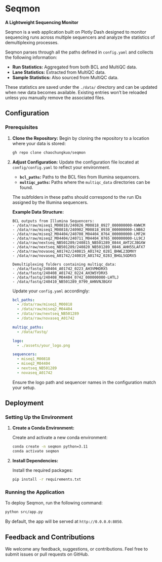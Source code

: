 # Seqmon

**A Lightweight Sequencing Monitor**

Seqmon is a web application built on Plotly Dash designed to monitor sequencing runs across multiple sequencers and analyze the statistics of demultiplexing processes. 

Seqmon parses through all the paths defined in `config.yaml` and collects the following information:

- **Run Statistics:** Aggregated from both BCL and MultiQC data.
- **Lane Statistics:** Extracted from MultiQC data.
- **Sample Statistics:** Also sourced from MultiQC data.

These statistics are saved under the `./data/` directory and can be updated when new data becomes available. Existing entries won’t be reloaded unless you manually remove the associated files.

## Configuration

### Prerequisites

1. **Clone the Repository:**
   Begin by cloning the repository to a location where your data is stored:

   ```bash
   gh repo clone chaochungkuo/seqmon
   ```

2. **Adjust Configuration:**
   Update the configuration file located at `config/config.yaml` to reflect your environment.

   - **`bcl_paths`:** Paths to the BCL files from Illumina sequencers.
   - **`multiqc_paths`:** Paths where the `multiqc_data` directories can be found.

   The subfolders in these paths should correspond to the run IDs assigned by the Illumina sequencers.

   **Example Data Structure:**

   ```plaintext
   BCL outputs from Illumina Sequencers:
   - /data/raw/miseq1_M00818/240826_M00818_0927_000000000-KWWCM
   - /data/raw/miseq1_M00818/240902_M00818_0930_000000000-LNB62
   - /data/raw/miseq2_M04404/240708_M04404_0764_000000000-LMF2H
   - /data/raw/miseq2_M04404/240711_M04404_0765_000000000-LL9CJ
   - /data/raw/nextseq_NB501289/240815_NB501289_0844_AHT2CJBGXW
   - /data/raw/nextseq_NB501289/240820_NB501289_0846_AHH55LAFX7
   - /data/raw/novaseq_A01742/240815_A01742_0281_BHWL23DMXY
   - /data/raw/novaseq_A01742/240819_A01742_0283_BHGL5GDRX5

   Demultiplexing folders containing multiqc_data:
   - /data/fastq/240404_A01742_0223_AH3VMHDRX5
   - /data/fastq/240408_A01742_0224_AH3W5YDRX5
   - /data/fastq/240408_M04404_0742_000000000-LHTLJ
   - /data/fastq/240410_NB501289_0799_AHNVNJBGXV
   ```

   Update your `config.yaml` accordingly:

   ```yaml
   bcl_paths:
     - /data/raw/miseq1_M00818
     - /data/raw/miseq2_M04404
     - /data/raw/nextseq_NB501289
     - /data/raw/novaseq_A01742
   
   multiqc_paths:
     - /data/fastq/

   logo:
     - ./assets/your_logo.png

   sequencers:
     - miseq1_M00818
     - miseq2_M04404
     - nextseq_NB501289
     - novaseq_A01742
   ```

   Ensure the logo path and sequencer names in the configuration match your setup.

## Deployment

### Setting Up the Environment

1. **Create a Conda Environment:**

   Create and activate a new conda environment:

   ```bash
   conda create -n seqmon python=3.11
   conda activate seqmon
   ```

2. **Install Dependencies:**

   Install the required packages:

   ```bash
   pip install -r requirements.txt
   ```

### Running the Application

To deploy Seqmon, run the following command:

```bash
python src/app.py
```

By default, the app will be served at `http://0.0.0.0:8050`.

## Feedback and Contributions

We welcome any feedback, suggestions, or contributions. Feel free to submit issues or pull requests on GitHub.